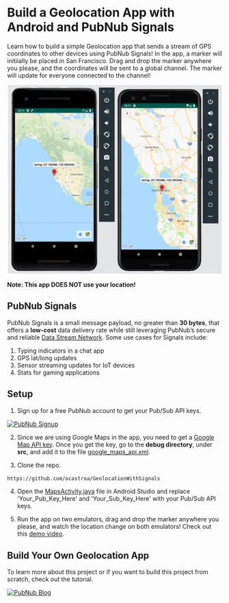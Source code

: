 # Build a Geolocation App with Android and PubNub Signals

Learn how to build a simple Geolocation app that sends a stream of GPS coordinates to other devices using PubNub Signals! In the app, a marker will initiially be placed in San Francisco. Drag and drop the marker anywhere you please, and the coordinates will be sent to a global channel. The marker will update for everyone connected to the channel! 

<p align="center">
  <img src="./media/geolocation_app_screenshot.png" alt="Screenshot of client-to-server demo" width="500" height="440" />
</p>

**Note: This app DOES NOT use your location!**

## PubNub Signals

PubNub Signals is a small message payload, no greater than **30 bytes**, that offers a **low-cost** data delivery rate while still leveraging PubNub’s secure and reliable [Data Stream Network](https://www.pubnub.com/products/global-data-stream-network/). Some use cases for Signals include:
  1) Typing indicators in a chat app
  2) GPS lat/long updates
  3) Sensor streaming updates for IoT devices
  4) Stats for gaming applications

## Setup

1) Sign up for a free PubNub account to get your Pub/Sub API keys.

 <a href="https://dashboard.pubnub.com/signup?devrel_gh=geolocation-signals-demo">
    <img alt="PubNub Signup" src="https://i.imgur.com/og5DDjf.png" width=260 height=97/>
</a>

2) Since we are using Google Maps in the app, you need to get a [Google Map API key](https://developers.google.com/maps/documentation/embed/get-api-key). Once you get the key, go to the **debug directory**, under **src**, and add it to the file [google_maps_api.xml](https://github.com/ocastroa/GeolocationWithSignals/blob/master/app/src/debug/res/values/google_maps_api.xml).

3) Clone the repo.
```bash
https://github.com/ocastroa/GeolocationWithSignals
```
4) Open the [MapsActivity.java](https://github.com/ocastroa/GeolocationWithSignals/blob/master/app/src/main/java/com/example/geolocationwithsignals/MapsActivity.java) file in Android Studio and replace 'Your_Pub_Key_Here' and 'Your_Sub_Key_Here' with your Pub/Sub API keys.

5) Run the app on two emulators, drag and drop the marker anywhere you please, and watch the location change on both emulators! Check out this [demo video](https://youtu.be/x8m7PS2TUZo). 

## Build Your Own Geolocation App

To learn more about this project or if you want to build this project from scratch, check out the tutorial.

  <a href="https://www.pubnub.com/blog/send-a-stream-of-gps-coordinates-pubnub-signals/?devrel_gh=geolocation-signals-demo">
    <img alt="PubNub Blog" src="https://i.imgur.com/aJ927CO.png" width=260 height=98/>
  </a>
